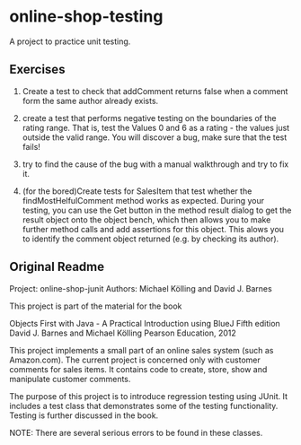 online-shop-testing
===================

A project to practice unit testing.

Exercises
---------

1. Create a test to check that addComment returns false when a comment form the same author already exists.

2. create a test that performs negative testing on the boundaries of the rating range. That is, test the Values 0 and 6 as a rating - the values just outside the valid range. You will discover a bug, make sure that the test fails!

2. try to find the cause of the bug with a manual walkthrough and try to fix it.

3. (for the bored)Create tests for SalesItem that test whether the findMostHelfulComment method works as expected.
During your testing, you can use the Get button in the method result dialog to get the result object onto the object bench, which then allows you to make further method calls and add assertions for this object. This alows you to identify the comment object returned (e.g. by checking its author).



Original Readme
---------------
Project: online-shop-junit
Authors: Michael Kölling and David J. Barnes

This project is part of the material for the book

   Objects First with Java - A Practical Introduction using BlueJ
   Fifth edition
   David J. Barnes and Michael Kölling
   Pearson Education, 2012

This project implements a small part of an online sales system (such as Amazon.com).
The current project is concerned only with customer comments for sales items. It contains
code to create, store, show and manipulate customer comments.

The purpose of this project is to introduce regression testing using JUnit. It includes
a test class that demonstrates some of the testing functionality. Testing is further
discussed in the book.

NOTE: There are several serious errors to be found in these classes.

